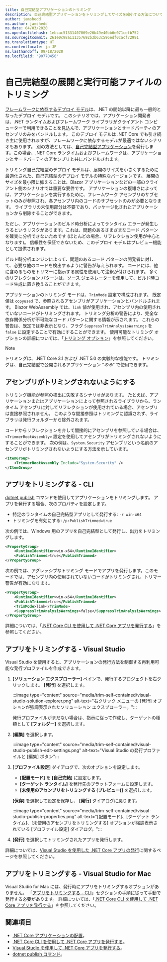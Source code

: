 ```yaml
---
title: 自己完結型アプリケーションのトリミング
description: 自己完結型アプリケーションをトリミングしてサイズを縮小する方法について説明します。 .NET Core は、自己完結型で公開されているアプリケーションでランタイムをバンドルし、通常は必要以上のランタイムを含んでいます。
author: jamshedd
ms.author: jamshedd
ms.date: 04/03/2020
ms.openlocfilehash: 1ebcac51331407069e26b49e40bb6e071cefb752
ms.sourcegitcommit: 261e0c98a111357692b3b63c596edf0cacf72991
ms.translationtype: HT
ms.contentlocale: ja-JP
ms.lasthandoff: 09/18/2020
ms.locfileid: "90770456"
---
```

# <a name="trim-self-contained-deployments-and-executables"></a>自己完結型の展開と実行可能ファイルのトリミング

[フレームワークに依存するデプロイ モデル](index.md#publish-framework-dependent)は、.NET の開始以降に最も一般的となったデプロイ モデルです。 このシナリオでは、アプリケーション開発者は、.NET ランタイムおよびフレームワーク ライブラリがクライアント コンピューターで利用できることを見込んで、アプリケーションとサードパーティのアセンブリのみをバンドルします。 このデプロイ モデルは .NET Core でも引き続き主に使用されますが、フレームワークに依存するモデルが最適ではないシナリオもあります。 別の方法としては、[自己完結型アプリケーション](index.md#publish-self-contained)を発行します。この場合、.NET Core ランタイムおよびフレームワークは、アプリケーションとサードパーティのアセンブリと共にバンドルされます。

トリミング自己完結型のデプロイ モデルは、展開のサイズを小さくするために最適化された、自己完結型のデプロイ モデルの特殊なバージョンです。 展開のサイズを最小限に抑えることは、Blazor アプリケーションなどの一部のクライアント側のシナリオでは重要な要件です。 アプリケーションの複雑さによっては、アプリケーションを実行するために、フレームワーク アセンブリのサブセットのみが参照され、各アセンブリ内のコードのサブセットのみが必要となります。 ライブラリの未使用部分は不要であり、パッケージ化されたアプリケーションから削除することができます。

ただし、アプリケーションのビルド時分析によってランタイム エラーが発生しうるというリスクがあります。これは、問題のあるさまざまなコード パターンを確実に分析できないためです (ほとんどの場合、リフレクション使用が中心となります)。 信頼性を保証できないため、このデプロイ モデルはプレビュー機能として提供されます。

ビルド時分析エンジンによって、問題のあるコード パターンの開発者に対して、必要な他のコードを検出するように警告が与えられます。 コードには、他に含めるものをトリマーに指示する属性を使用して注釈が付けられます。 多くのリフレクション パターンは、[ソース ジェネレーター](https://github.com/dotnet/roslyn/blob/master/docs/features/source-generators.md)を使用して、ビルド時コード生成に置き換えることができます。

アプリケーションのトリミング モードは、`TrimMode` 設定で構成されます。 既定値は `copyused` で、参照されるアセンブリがアプリケーションとバンドルされます。 Blazor WebAssembly では、`link` 値が使用され、アセンブリ内の使用されていないコードがトリミングされます。 トリミング分析の警告により、完全な依存関係分析が不可能なコード パターンに関する情報が示されます。 これらの警告は、既定では非表示となり、フラグ `SuppressTrimAnalysisWarnings` を `false` に設定することで有効にすることができます。 使用可能なトリミング オプションの詳細については、「[トリミング オプション](trimming-options.md)」を参照してください。

> [!NOTE]
> トリミングは、.NET Core 3.1 および .NET 5.0 の実験的な機能です。 トリミングは、自己完結型で公開されるアプリケーション "_のみ_" で使用できます。

## <a name="prevent-assemblies-from-being-trimmed"></a>アセンブリがトリミングされないようにする

トリミング機能が参照の検出に失敗するシナリオがあります。 たとえば、アプリケーションまたはアプリケーションによって参照されるライブラリから、ランタイム アセンブリに対してリフレクションが使用されている場合、アセンブリは直接参照されません。 このような間接参照はトリミングに認識されず、ライブラリは発行フォルダーから除外されます。

コードからリフレクションを介して間接的にアセンブリを参照している場合は、`<TrimmerRootAssembly>` 設定を使用してアセンブリがトリミングされないようにすることができます。 次の例は、`System.Security` アセンブリという名前のアセンブリがトリミングされないようにする方法を示しています。

```xml
<ItemGroup>
    <TrimmerRootAssembly Include="System.Security" />
</ItemGroup>
```

## <a name="trim-your-app---cli"></a>アプリをトリミングする - CLI

[dotnet publish](../tools/dotnet-publish.md) コマンドを使用してアプリケーションをトリミングします。 アプリを発行する場合、次のプロパティを設定します。

- 特定のランタイムの自己完結型アプリとして発行する: `-r win-x64`
- トリミングを有効にする: `/p:PublishTrimmed=true`

次の例では、Windows 用のアプリを自己完結型として発行し、出力をトリミングします。

```xml
<PropertyGroup>
    <RuntimeIdentifier>win-x64</RuntimeIdentifier>
    <PublishTrimmed>true</PublishTrimmed>
</PropertyGroup>
```

次の例では、アグレッシブなトリミング モードでアプリを発行します。このモードでは、アセンブリ内の使用されていないコードがトリミングされ、トリマー警告が有効になります。

```xml
<PropertyGroup>
    <RuntimeIdentifier>win-x64</RuntimeIdentifier>
    <PublishTrimmed>true</PublishTrimmed>
    <TrimMode>link</TrimMode>
    <SuppressTrimAnalysisWarnings>false</SuppressTrimAnalysisWarnings>
</PropertyGroup>
```

詳細については、「[.NET Core CLI を使用して .NET Core アプリを発行する](deploy-with-cli.md)」を参照してください。

## <a name="trim-your-app---visual-studio"></a>アプリをトリミングする - Visual Studio

Visual Studio を使用すると、アプリケーションの発行方法を制御する再利用可能な発行プロファイルを作成できます。

01. **[ソリューション エクスプローラー]** ペインで、発行するプロジェクトを右クリックします。 **[発行]** を選択します。

    :::image type="content" source="media/trim-self-contained/visual-studio-solution-explorer.png" alt-text="右クリック メニューの [発行] オプションが強調表示されたソリューション エクスプローラー。":::

    発行プロファイルがまだない場合は、指示に従って作成し、ターゲットの種類として **[フォルダー]** を選択します。

01. **[編集]** を選択します。

    :::image type="content" source="media/trim-self-contained/visual-studio-publish-edit-settings.png" alt-text="Visual Studio の発行プロファイルと [編集] ボタン":::

01. **[プロファイル設定]** ダイアログで、次のオプションを設定します。

    - **[配置モード]** を **[自己完結]** に設定します。
    - **[ターゲット ランタイム]** を発行先のプラットフォームに設定します。
    - **[未使用のアセンブリをトリミングする (プレビュー)]** を選択します。

    **[保存]** を選択して設定を保存し、 **[発行]** ダイアログに戻ります。

    :::image type="content" source="media/trim-self-contained/visual-studio-publish-properties.png" alt-text="[配置モード]、[ターゲット ランタイム]、[未使用のアセンブリをトリミングする] オプションが強調表示されている [プロファイル設定] ダイアログ。":::

01. **[発行]** を選択してトリミングされたアプリを発行します。

詳細については、[Visual Studio を使用した .NET Core アプリの発行](deploy-with-vs.md)に関するページを参照してください。

## <a name="trim-your-app---visual-studio-for-mac"></a>アプリをトリミングする - Visual Studio for Mac

Visual Studio for Mac には、発行時にアプリをトリミングするオプションがありません。 「[アプリをトリミングする - CLI](#trim-your-app---cli)」セクションの手順に従って手動で発行する必要があります。 詳細については、「[.NET Core CLI を使用して .NET Core アプリを発行する](deploy-with-cli.md)」を参照してください。

## <a name="see-also"></a>関連項目

- [.NET Core アプリケーションの配置](index.md)。
- [.NET Core CLI を使用して .NET Core アプリを発行する](deploy-with-cli.md)。
- [Visual Studio を使用して .NET Core アプリを発行する](deploy-with-vs.md)。
- [dotnet publish コマンド](../tools/dotnet-publish.md)。
